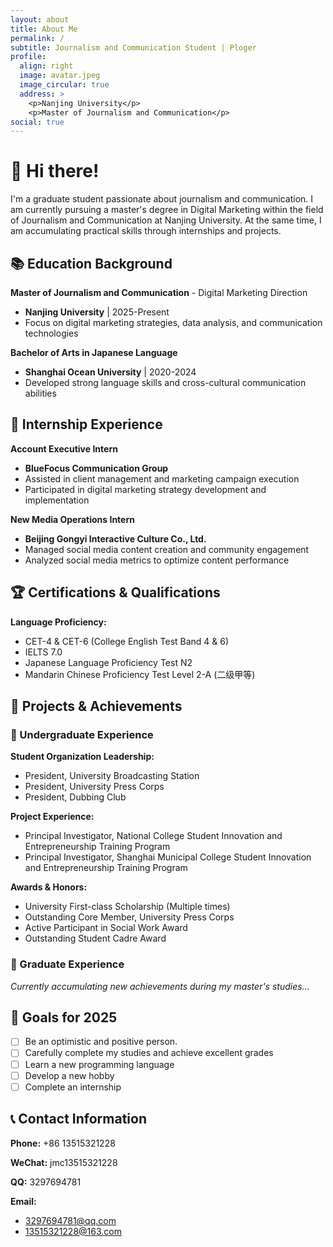 ```yaml
---
layout: about
title: About Me
permalink: /
subtitle: Journalism and Communication Student | Ploger
profile:
  align: right
  image: avatar.jpeg
  image_circular: true
  address: >
    <p>Nanjing University</p>
    <p>Master of Journalism and Communication</p>
social: true
---
```


# 🌱 Hi there! 

I'm a graduate student passionate about journalism and communication. I am currently pursuing a master's degree in Digital Marketing within the field of Journalism and Communication at Nanjing University. At the same time, I am accumulating practical skills through internships and projects.

## 📚 Education Background

**Master of Journalism and Communication** - Digital Marketing Direction
- **Nanjing University** | 2025-Present
- Focus on digital marketing strategies, data analysis, and communication technologies

**Bachelor of Arts in Japanese Language**
- **Shanghai Ocean University** | 2020-2024
- Developed strong language skills and cross-cultural communication abilities

## 💼 Internship Experience

**Account Executive Intern**
- **BlueFocus Communication Group** 
- Assisted in client management and marketing campaign execution
- Participated in digital marketing strategy development and implementation

**New Media Operations Intern**
- **Beijing Gongyi Interactive Culture Co., Ltd.**
- Managed social media content creation and community engagement
- Analyzed social media metrics to optimize content performance

## 🏆 Certifications & Qualifications

**Language Proficiency:**
- CET-4 & CET-6 (College English Test Band 4 & 6)
- IELTS 7.0
- Japanese Language Proficiency Test N2
- Mandarin Chinese Proficiency Test Level 2-A (二级甲等)

## 🎯 Projects & Achievements

### 📘 Undergraduate Experience

**Student Organization Leadership:**
- President, University Broadcasting Station
- President, University Press Corps
- President, Dubbing Club

**Project Experience:**
- Principal Investigator, National College Student Innovation and Entrepreneurship Training Program
- Principal Investigator, Shanghai Municipal College Student Innovation and Entrepreneurship Training Program

**Awards & Honors:**
- University First-class Scholarship (Multiple times)
- Outstanding Core Member, University Press Corps
- Active Participant in Social Work Award
- Outstanding Student Cadre Award

### 📗 Graduate Experience
*Currently accumulating new achievements during my master's studies...*

## 🎯 Goals for 2025
- [ ] Be an optimistic and positive person.
- [ ] Carefully complete my studies and achieve excellent grades
- [ ] Learn a new programming language
- [ ] Develop a new hobby
- [ ] Complete an internship

## 📞 Contact Information

**Phone:** +86 13515321228

**WeChat:** jmc13515321228

**QQ:** 3297694781

**Email:** 
- 3297694781@qq.com
- 13515321228@163.com
